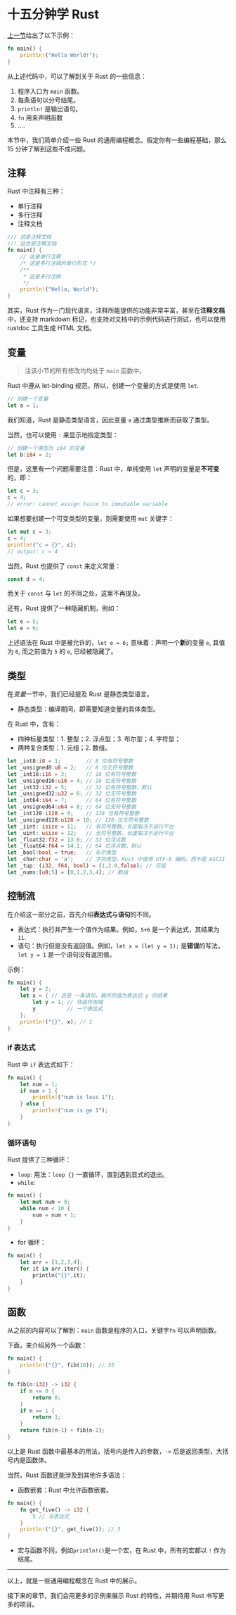 # 十五分钟学 Rust

[上一节](../1.安装/README.md)给出了以下示例：

```Rust
fn main() {
    println!("Hello World!");
}
```

从上述代码中，可以了解到关于 Rust 的一些信息：

1. 程序入口为 `main` 函数。
2. 每条语句以分号结尾。
3. `println!` 是输出语句。
4. `fn` 用来声明函数
5. ....

本节中，我们简单介绍一些 Rust 的通用编程概念。假定你有一些编程基础，那么 15 分钟了解到这些不成问题。

## 注释

Rust 中注释有三种：

- 单行注释
- 多行注释
- 注释文档

```Rust
/// 这是注释文档
//! 这也是注释文档
fn main() {
    // 这是单行注释
    /* 这是多行注释的单行形式 */
    /**
     * 这是多行注释
     */
    println!("Hello, World");
}
```

其实，Rust 作为一门现代语言，注释所能提供的功能非常丰富，甚至在**注释文档**中，还支持 markdown 标记，也支持对文档中的示例代码进行测试，也可以使用 rustdoc 工具生成 HTML 文档。

## 变量

> 注该小节的所有修改均均处于 `main`  函数中。

Rust 中遵从 let-binding 规范，所以，创建一个变量的方式是使用 `let`.

```Rust
// 创建一个变量
let a = 1;
```

我们知道，Rust 是静态类型语言，因此变量 `a` 通过类型推断而获取了类型。

当然，也可以使用 `:` 来显示地指定类型：

```Rust
// 创建一个类型为 i64 的变量
let b:i64 = 2;
```

但是，这里有一个问题需要注意：Rust 中，单纯使用 `let` 声明的变量是**不可变**的，即：

```Rust
let c = 3;
c = 4;
// error: cannot assign twice to immutable variable
```

如果想要创建一个可变类型的变量，则需要使用 `mut` 关键字：

```Rust
let mut c = 3;
c = 4;
println!("c = {}", c);
// output: c = 4
```

当然，Rust 也提供了 `const` 来定义常量：

```Rust
const d = 4;
```

而关于 `const` 与 `let` 的不同之处，这里不再提及。

还有，Rust 提供了一种隐藏机制，例如：

```Rust
let e = 5;
let e = 6;
```

上述语法在 Rust 中是被允许的，`let e = 6;` 意味着：声明一个**新**的变量 `e`, 其值为 `6`, 而之前值为 `5` 的 `e`, 已经被隐藏了。

## 类型

在*变量*一节中，我们已经提及 Rust 是静态类型语言。

- 静态类型：编译期间，即需要知道变量的具体类型。

在 Rust 中，含有：

- 四种标量类型：1. 整型；2. 浮点型；3. 布尔型；4. 字符型；
- 两种复合类型：1. 元组；2. 数组。

```Rust
let _int8:i8 = 1;        // 8 位有符号整数
let _unsigned8:u8 = 2;   // 8 位无符号整数
let _int16:i16 = 3;      // 16 位有符号整数
let _unsigned16:u16 = 4; // 16 位无符号整数
let _int32:i32 = 5;      // 32 位有符号整数，默认
let _unsigned32:u32 = 6; // 32 位无符号整数
let _int64:i64 = 7;      // 64 位有符号整数
let _unsigned64:u64 = 8; // 64 位无符号整数
let _int128:i128 = 9;    // 128 位有符号整数
let _unsigned128:u128 = 10; // 128 位无符号整数
let _iint: isize = 11;   // 有符号整数，长度取决于运行平台
let _uint: usize = 12;   // 无符号整数，长度取决于运行平台
let _float32:f32 = 13.0; // 32 位浮点数
let _float64:f64 = 14.1; // 64 位浮点数，默认
let _bool:bool = true;   // 布尔类型
let _char:char = 'a';    // 字符类型，Rust 中使用 UTF-8 编码，而不是 ASCII
let _tup: (i32, f64, bool) = (1,2.0,false); // 元组
let _nums:[u8;5] = [0,1,2,3,4]; // 数组
```

## 控制流

在介绍这一部分之前，首先介绍**表达式**与**语句**的不同。

- 表达式：执行并产生一个值作为结果。例如，`5+6` 是一个表达式，其结果为 `11`.
- 语句：执行但是没有返回值。例如，`let x = (let y = 1);` 是**错误**的写法，`let y = 1` 是一个语句没有返回值。

示例：

```Rust
fn main() {
    let y = 2;
    let x = { // 这是 一条语句，最终的值为表达式 y 的结果
        let y = 1; // 块级作用域
        y          // 一个表达式
    };
    println!("{}", x); // 1
}
```

### if 表达式

Rust 中 `if` 表达式如下：

```Rust
fn main() {
    let num = 1;
    if num > 1 {
        println!("num is less 1");
    } else {
        println!("num is ge 1");
    }
}
```

### 循环语句

Rust 提供了三种循环：

- `loop`: 用法：`loop {}` 一直循环，直到遇到显式的退出。
- `while`:

```Rust
fn main() {
    let mut num = 0;
    while num < 10 {
        num = num + 1;
    }
}
```

- for 循环：

```Rust
fn main() {
    let arr = [1,2,3,4];
    for it in arr.iter() {
        println("{}",it);
    }
}
```

## 函数

从之前的内容可以了解到：`main` 函数是程序的入口，关键字`fn` 可以声明函数。

下面，来介绍另外一个函数：

```Rust
fn main() {
    println!("{}", fib(10)); // 55
}

fn fib(n:i32) -> i32 {
    if n <= 0 {
        return 0;
    }
    if n == 1 {
        return 1;
    }
    return fib(n-1) + fib(n-2);
}
```

以上是 Rust 函数中最基本的用法，括号内是传入的参数，`->` 后是返回类型，大括号内是函数体。

当然，Rust 函数还能涉及到其他许多语法：

- 函数嵌套：Rust 中允许函数嵌套。

```Rust
fn main() {
    fn get_five() -> i32 {
        5 // 与表达式
    }
    println!("{}", get_five()); // 5
}
```

- 宏与函数不同，例如`println!()`是一个宏，在 Rust 中，所有的宏都以 `!` 作为结尾。

---

以上，就是一些通用编程概念在 Rust 中的展示。

接下来的章节，我们会用更多的示例来展示 Rust 的特性，并期待用 Rust 书写更多的项目。
